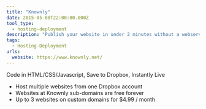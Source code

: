 ```yaml
---
title: "Knownly"
date: 2015-05-08T22:00:00.000Z
tool_type: 
  - hosting-deployment
description: "Publish your website in under 2 minutes without a webserver"
tags:
  - Hosting-Deployment
urls:
  website: https://www.knownly.net/
---
```

Code in HTML/CSS/Javascript, Save to Dropbox, Instantly Live

- Host multiple websites from one Dropbox account
- Websites at Knownly sub-domains are free forever
- Up to 3 websites on custom domains for $4.99 / month




